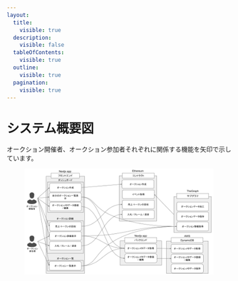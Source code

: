 ```yaml
---
layout:
  title:
    visible: true
  description:
    visible: false
  tableOfContents:
    visible: true
  outline:
    visible: true
  pagination:
    visible: true
---
```


# システム概要図

オークション開催者、オークション参加者それぞれに関係する機能を矢印で示しています。

<figure><img src="../../.gitbook/assets/image (2) (1).png" alt=""><figcaption></figcaption></figure>
